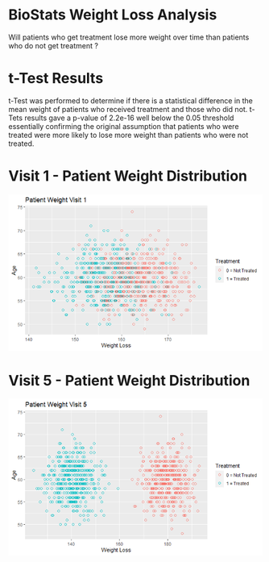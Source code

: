 # BioStats Weight Loss Analysis

Will patients who get treatment lose more weight over time than patients who do not get treatment ?

# t-Test Results

t-Test was performed to determine if there is a statistical difference in the mean weight of patients who received treatment and those who did not. t-Tets results gave a p-value of 2.2e-16 well below the 0.05 threshold essentially confirming the original assumption that patients who were treated were more likely to lose more weight than patients who were not treated. 




# Visit 1 - Patient Weight Distribution

![alt text](https://github.com/pramontal247/BioStats/blob/main/image1.png)





# Visit 5 - Patient Weight Distribution

![alt text](https://github.com/pramontal247/BioStats/blob/main/image3.png)
